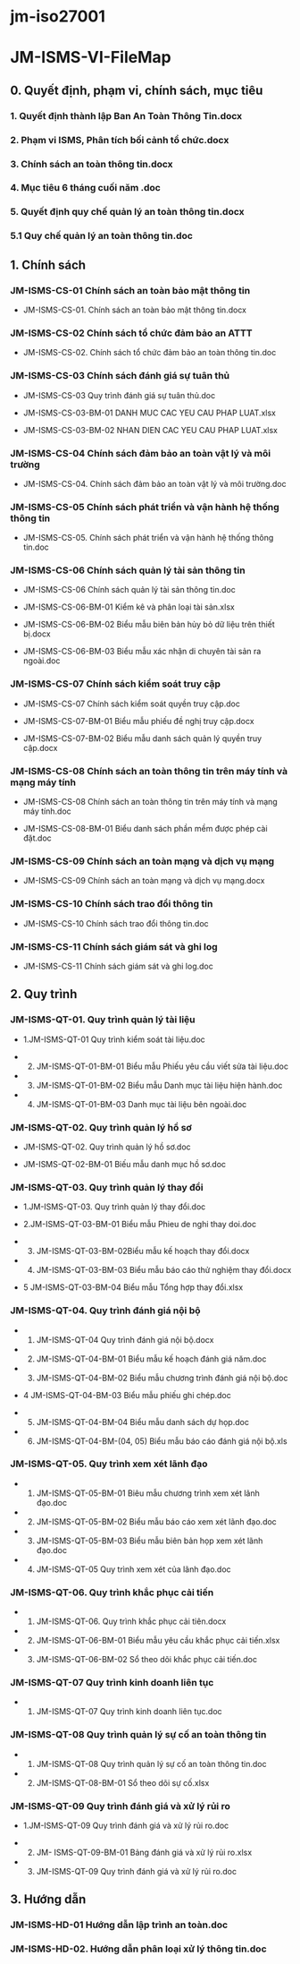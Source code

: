 # jm-iso27001

# JM-ISMS-VI-FileMap


## 0. Quyết định, phạm vi, chính sách, mục tiêu

### 1. Quyết định thành lập Ban An Toàn Thông Tin.docx

### 2. Phạm vi ISMS, Phân tích bối cảnh tổ chức.docx

### 3. Chính sách an toàn thông tin.docx

### 4. Mục tiêu 6 tháng cuối năm .doc

### 5. Quyết định quy chế quản lý an toàn thông tin.docx

### 5.1 Quy chế quản lý an toàn thông tin.doc

## 1. Chính sách

### JM-ISMS-CS-01 Chính sách an toàn bảo mật thông tin

- JM-ISMS-CS-01. Chính sách an toàn bảo mật thông tin.docx

### JM-ISMS-CS-02 Chính sách tổ chức đảm bảo an ATTT

- JM-ISMS-CS-02. Chính sách tổ chức đảm bảo an toàn thông tin.doc

### JM-ISMS-CS-03 Chính sách đánh giá sự tuân thủ

- JM-ISMS-CS-03 Quy trình đánh giá sự tuân thủ.doc

- JM-ISMS-CS-03-BM-01  DANH MUC CAC YEU CAU PHAP LUAT.xlsx

- JM-ISMS-CS-03-BM-02  NHAN DIEN CAC YEU CAU PHAP LUAT.xlsx

### JM-ISMS-CS-04 Chính sách đảm bảo an toàn vật lý và môi trường

- JM-ISMS-CS-04. Chính sách đảm bảo an toàn vật lý và môi trường.doc

### JM-ISMS-CS-05 Chính sách phát triển và vận hành hệ thống thông tin

- JM-ISMS-CS-05. Chính sách phát triển và vận hành hệ thống thông tin.doc

### JM-ISMS-CS-06 Chính sách quản lý tài sản thông tin

- JM-ISMS-CS-06 Chính sách quản lý tài sản thông tin.doc

- JM-ISMS-CS-06-BM-01 Kiểm kê và phân loại tài sản.xlsx

- JM-ISMS-CS-06-BM-02 Biểu mẫu biên bản hủy bỏ dữ liệu trên thiết bị.docx

- JM-ISMS-CS-06-BM-03 Biểu mẫu xác nhận di chuyên tài sản ra ngoài.doc

### JM-ISMS-CS-07 Chính sách kiểm soát truy cập

- JM-ISMS-CS-07 Chính sách kiểm soát quyền truy cập.doc

- JM-ISMS-CS-07-BM-01 Biểu mẫu phiếu đề nghị truy cập.docx

- JM-ISMS-CS-07-BM-02 Biểu mẫu danh sách quản lý quyền truy cập.docx

### JM-ISMS-CS-08 Chính sách an toàn thông tin trên máy tính và mạng máy tính

- JM-ISMS-CS-08 Chính sách an toàn thông tin trên máy tính và mạng máy tính.doc

- JM-ISMS-CS-08-BM-01 Biểu danh sách phần mềm được phép cài đặt.doc

### JM-ISMS-CS-09 Chính sách an toàn mạng và dịch vụ mạng

- JM-ISMS-CS-09 Chính sách an toàn mạng và dịch vụ mạng.docx

### JM-ISMS-CS-10 Chính sách trao đổi thông tin

- JM-ISMS-CS-10 Chính sách trao đổi thông tin.doc

### JM-ISMS-CS-11 Chính sách giám sát và ghi log

- JM-ISMS-CS-11 Chính sách giám sát và ghi log.doc

## 2. Quy trình

### JM-ISMS-QT-01. Quy trình quản lý tài liệu

- 1.JM-ISMS-QT-01 Quy trình kiểm soát tài liệu.doc

- 2. JM-ISMS-QT-01-BM-01 Biểu mẫu Phiếu yêu cầu viết sửa tài liệu.doc

- 3. JM-ISMS-QT-01-BM-02 Biểu mẫu Danh mục tài liệu hiện hành.doc

- 4.  JM-ISMS-QT-01-BM-03 Danh mục tài liệu bên ngoài.doc

### JM-ISMS-QT-02. Quy trình quản lý hồ sơ

- JM-ISMS-QT-02. Quy trình quản lý hồ sơ.doc

- JM-ISMS-QT-02-BM-01 Biếu mẫu danh mục hồ sơ.doc

### JM-ISMS-QT-03. Quy trình quản lý thay đổi

- 1.JM-ISMS-QT-03. Quy trình quản lý thay đổi.doc

- 2.JM-ISMS-QT-03-BM-01 Biểu mẫu Phieu de nghi thay doi.doc

- 3. JM-ISMS-QT-03-BM-02Biểu mẫu kế hoạch thay đổi.docx

- 4. JM-ISMS-QT-03-BM-03 Biểu mẫu báo cáo thử nghiệm thay đổi.docx

- 5 JM-ISMS-QT-03-BM-04 Biểu mẫu  Tổng hợp thay đổi.xlsx

### JM-ISMS-QT-04. Quy trình đánh giá nội bộ

- 1. JM-ISMS-QT-04 Quy trình đánh giá nội bộ.docx

- 2. JM-ISMS-QT-04-BM-01 Biểu mẫu kế hoạch đánh giá năm.doc

- 3. JM-ISMS-QT-04-BM-02 Biểu mẫu chương trình đánh giá nội bộ.doc

- 4 JM-ISMS-QT-04-BM-03 Biểu mẫu phiếu ghi chép.doc

- 5. JM-ISMS-QT-04-BM-04 Biểu mẫu danh sách dự họp.doc

- 6. JM-ISMS-QT-04-BM-(04, 05) Biểu mẫu báo cáo đánh giá nội bộ.xls

### JM-ISMS-QT-05. Quy trình xem xét lãnh đạo

- 1. JM-ISMS-QT-05-BM-01 Biêu mẫu chương trình xem xét lãnh đạo.doc

- 2. JM-ISMS-QT-05-BM-02 Biểu mẫu báo cáo xem xét lãnh đạo.doc

- 3. JM-ISMS-QT-05-BM-03 Biểu mẫu biên bản họp xem xét lãnh đạo.doc

- 4. JM-ISMS-QT-05 Quy trình xem xét của lãnh đạo.doc

### JM-ISMS-QT-06. Quy trình khắc phục cải tiến

- 1. JM-ISMS-QT-06. Quy trình khắc phục cải tiên.docx

- 2. JM-ISMS-QT-06-BM-01 Biểu mẫu yêu cầu khắc phục cải tiến.xlsx

- 3. JM-ISMS-QT-06-BM-02 Sổ theo dõi khắc phục cải tiến.doc

### JM-ISMS-QT-07 Quy trình kinh doanh liên tục

- 1. JM-ISMS-QT-07 Quy trình kinh doanh liên tục.doc

### JM-ISMS-QT-08 Quy trình quản lý sự cố an toàn thông tin

- 1. JM-ISMS-QT-08 Quy trình quản lý sự cố an toàn thông tin.doc

- 2. JM-ISMS-QT-08-BM-01 Sổ theo dõi sự cố.xlsx

### JM-ISMS-QT-09 Quy trình đánh giá và xử lý rủi ro

- 1.JM-ISMS-QT-09 Quy trình đánh giá và xử lý rủi ro.doc

- 2. JM- ISMS-QT-09-BM-01 Bảng đánh giá và xử lý rủi ro.xlsx

- 3. JM-ISMS-QT-09 Quy trình đánh giá và xử lý rủi ro.doc

## 3. Hướng dẫn

### JM-ISMS-HD-01 Hướng dẫn lập trình an toàn.doc

### JM-ISMS-HD-02. Hướng dẫn phân loại xử lý thông tin.doc

